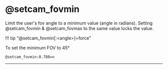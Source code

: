 # @setcam_fovmin

Limit the user's fov angle to a minimum value (angle in radians). Setting @setcam_fovmin & @setcam_fovmax to the same value locks the value.

!!! tip "@setcam_fovmin[:&lt;angle&gt;]=force"

To set the minimum FOV to 45°

    @setcam_fovmin:0.780=n

---
